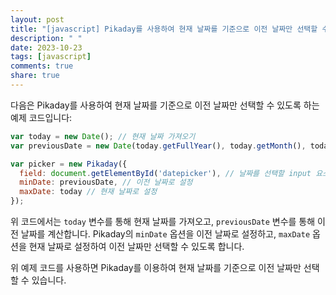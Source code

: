 ```yaml
---
layout: post
title: "[javascript] Pikaday를 사용하여 현재 날짜를 기준으로 이전 날짜만 선택할 수 있나요?"
description: " "
date: 2023-10-23
tags: [javascript]
comments: true
share: true
---
```


다음은 Pikaday를 사용하여 현재 날짜를 기준으로 이전 날짜만 선택할 수 있도록 하는 예제 코드입니다:

```javascript
var today = new Date(); // 현재 날짜 가져오기
var previousDate = new Date(today.getFullYear(), today.getMonth(), today.getDate() - 1); // 이전 날짜 계산

var picker = new Pikaday({
  field: document.getElementById('datepicker'), // 날짜를 선택할 input 요소
  minDate: previousDate, // 이전 날짜로 설정
  maxDate: today // 현재 날짜로 설정
});
```

위 코드에서는 `today` 변수를 통해 현재 날짜를 가져오고, `previousDate` 변수를 통해 이전 날짜를 계산합니다. Pikaday의 `minDate` 옵션을 이전 날짜로 설정하고, `maxDate` 옵션을 현재 날짜로 설정하여 이전 날짜만 선택할 수 있도록 합니다.

위 예제 코드를 사용하면 Pikaday를 이용하여 현재 날짜를 기준으로 이전 날짜만 선택할 수 있습니다.